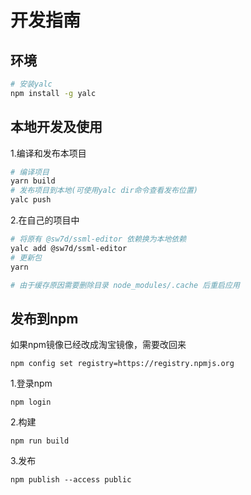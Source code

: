 # 开发指南

## 环境

```sh
# 安装yalc
npm install -g yalc
```

## 本地开发及使用


1.编译和发布本项目

```sh
# 编译项目
yarn build
# 发布项目到本地(可使用yalc dir命令查看发布位置)
yalc push
```

2.在自己的项目中

```sh
# 将原有 @sw7d/ssml-editor 依赖换为本地依赖
yalc add @sw7d/ssml-editor
# 更新包
yarn

# 由于缓存原因需要删除目录 node_modules/.cache 后重启应用
```

## 发布到npm
如果npm镜像已经改成淘宝镜像，需要改回来

    npm config set registry=https://registry.npmjs.org

1.登录npm

    npm login

2.构建

    npm run build

3.发布

    npm publish --access public
